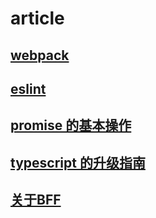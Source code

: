 # article 


## [webpack](/pages/article/webpack/)

## [eslint](/pages/article/eslint/)

## [ promise 的基本操作](/pages/article/promise/1)

## [ typescript 的升级指南 ](/pages/article/typescript/1)

## [关于BFF](/pages/article/BFF)